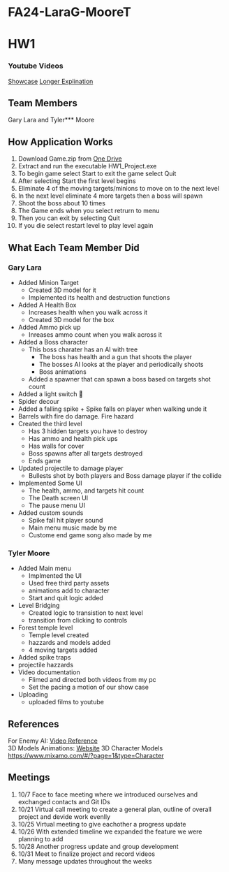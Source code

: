 # FA24-LaraG-MooreT
# HW1 
### Youtube Videos
[Showcase](https://youtu.be/E7RbcvUwXnI?si=NuexP-r3nCuWRY9B)
[Longer Explination](https://www.youtube.com/watch?v=dqI3hy602pQ&feature=youtu.be)
## Team Members
Gary Lara and Tyler*** Moore 
## How Application Works

1. Download Game.zip from [One Drive](https://colostate-my.sharepoint.com/:u:/g/personal/garyl12_colostate_edu/EZnBEpeENgRGlKEGZPlbYQgBQFBd0BSN-rZjlVaOinndzQ?e=gPAABJ)
2. Extract and run the executable HW1_Project.exe
3. To begin game select Start to exit the game select Quit
4. After selecting Start the first level begins
5. Eliminate 4 of the moving targets/minions to move on to the next level
6. In the next level eliminate 4 more targets then a boss will spawn
7. Shoot the boss about 10 times
8. The Game ends when you select retrurn to menu
9. Then you can exit by selecting Quit
10. If you die select restart level to play level again
## What Each Team Member Did
### Gary Lara
* Added Minion Target
  + Created 3D model for it
  + Implemented its health and destruction functions
* Added A Health Box
  + Increases health when you walk across it
  + Created 3D model for the box
* Added Ammo pick up
  + Inreases ammo count when you walk across it
*  Added a Boss character
    + This boss charater has an AI with tree
      +  The boss has health and a gun that shoots the player
      +  The bosses AI looks at the player and periodically shoots
      +  Boss animations
    + Added a spawner that can spawn a boss based on targets shot count
* Added a light switch 🥳
* Spider decour
* Added a falling spike
      + Spike falls on player when walking unde it
* Barrels with fire do damage. Fire hazard
* Created the third level
    + Has 3 hidden targets you have to destroy
    + Has ammo and health pick ups
    + Has walls for cover
    + Boss spawns after all targets destroyed
    + Ends game
* Updated projectile to damage player
    + Bullests shot by both players and Boss damage player if the collide
* Implemented Some UI
    + The health, ammo, and targets hit count
    + The Death screen UI
    + The pause menu UI
* Added custom sounds
    + Spike fall hit player sound
    + Main menu music made by me
    + Custome end game song also made by me
### Tyler Moore
* Added Main menu
  + Implmented the UI
  + Used free third party assets
  + animations add to character
  + Start and quit logic added
* Level Bridging
  + Created logic to transistion to next level
  + transition from clicking to controls
* Forest temple level
  + Temple level created
  + hazzards and models added
  + 4 moving targets added
* Added spike traps
* projectile hazzards
* Video documentation
  + Flimed and directed both videos from my pc
  + Set the pacing a motion of our show case
* Uploading
  + uploaded films to youtube 
## References
For Enemy AI: [Video Reference](https://www.youtube.com/watch?v=DQqhJCoC4bQ&t=610s&ab_channel=RyanLale)  
3D Models Animations: [Website](https://www.mixamo.com/#/?limit=48&page=1&query=idle&type=Motion%2CMotionPack)
3D Character Models https://www.mixamo.com/#/?page=1&type=Character

## Meetings
1. 10/7 Face to face meeting where we introduced ourselves and exchanged contacts and Git IDs
2. 10/21 Virtual call meeting to create a general plan, outline of overall project and devide work evenlly
3. 10/25 Virtual meeting to give eachother a progress update
4. 10/26 With extended timeline we expanded the feature we were planning to add
5. 10/28 Another progress update and group development
6. 10/31 Meet to finalize project and record videos
7. Many message updates throughout the weeks
